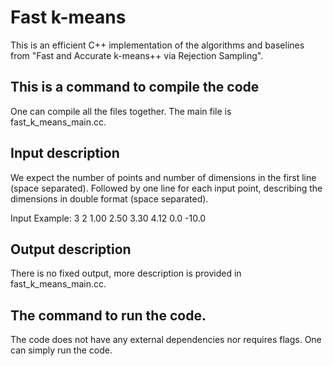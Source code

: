 # Fast k-means

This is an efficient C++ implementation of the algorithms and baselines from
"Fast and Accurate k-means++ via Rejection Sampling".

## This is a command to compile the code

One can compile all the files together. The main file is fast_k_means_main.cc.

## Input description

We expect the number of points and number of dimensions in the first line
(space separated). Followed by one line for each input point, describing the
dimensions in double format (space separated).

Input Example:
3 2
1.00 2.50
3.30 4.12
0.0 -10.0

## Output description

There is no fixed output, more description is provided in fast_k_means_main.cc.

## The command to run the code.
The code does not have any external dependencies nor requires flags.
One can simply run the code.
